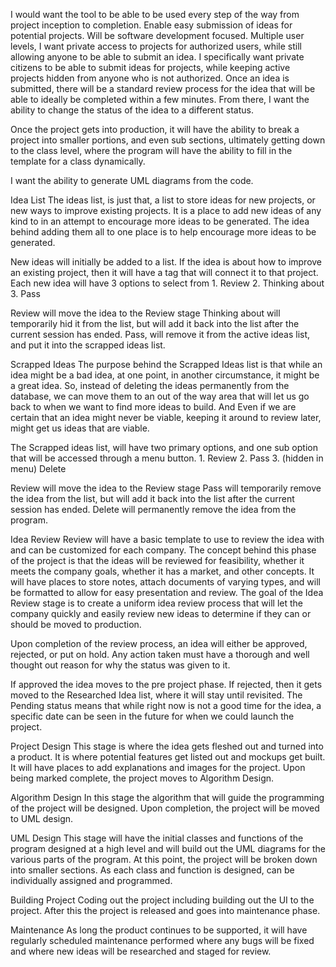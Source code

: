 I would want the tool to be able to be used every step of the way from project inception to completion. 
Enable easy submission of ideas for potential projects. Will be software development focused. 
Multiple user levels, 
I want private access to projects for authorized users, while still allowing anyone to be able to submit an idea. I specifically want private citizens to be able to submit ideas for projects, while keeping active projects hidden from anyone who is not authorized. 
Once an idea is submitted, there will be a standard review process for the idea that will be able to ideally be completed within a few minutes. From there, I want the ability to change the status of the idea to a different status. 

Once the project gets into production, it will have the ability to break a project into smaller portions, and even sub sections, ultimately getting down to the class level, where the program will have the ability to fill in the template for a class dynamically. 

I want the ability to generate UML diagrams from the code. 

Idea List
The ideas list, is just that, a list to store ideas for new projects, or new ways to improve existing projects. It is a place to add new ideas of any kind to in an attempt to encourage more ideas to be generated. The idea behind adding them all to one place is to help encourage more ideas to be generated. 

New ideas will initially be added to a list. If the idea is about how to improve an existing project, then it will have a tag that will connect it to that project. 
Each new idea will have 3 options to select from 
	1. Review
	2. Thinking about
	3. Pass

Review will move the idea to the Review stage
Thinking about will temporarily hid it from the list, but will add it back into the list after the current session has ended. 
Pass, will remove it from the active ideas list, and put it into the scrapped ideas list. 

Scrapped Ideas
The purpose behind the Scrapped Ideas list is that while an idea might be a bad idea, at one point, in another circumstance, it might be a great idea. So, instead of deleting the ideas permanently from the database, we can move them to an out of the way area that will let us go back to when we want to find more ideas to build. And Even if we are certain that an idea might never be viable, keeping it around to review later, might get us ideas that are viable. 

The Scrapped ideas list, will have two primary options, and one sub option that will be accessed through a menu button. 
	1. Review
	2. Pass
	3. (hidden in menu) Delete

Review will move the idea to the Review stage
Pass will temporarily remove the idea from the list, but will add it back into the list after the current session has ended. 
Delete will permanently remove the idea from the program. 

Idea Review
Review will have a basic template to use to review the idea with and can be customized for each company. The concept behind this phase of the project is that the ideas will be reviewed for feasibility, whether it meets the company goals, whether it has a market, and other concepts. It will have places to store notes, attach documents of varying types, and will be formatted to allow for easy presentation and review. The goal of the Idea Review stage is to create a uniform idea review process that will let the company quickly and easily review new ideas to determine if they can or should be moved to production. 

Upon completion of the review process, an idea will either be approved, rejected, or put on hold. Any action taken must have a thorough and well thought out reason for why the status was given to it. 

If approved the idea moves to the pre project phase. 
If rejected, then it gets moved to the Researched Idea list, where it will stay until revisited. 
The Pending status means that while right now is not a good time for the idea, a specific date can be seen in the future for when we could launch the project. 

Project Design
This stage is where the idea gets fleshed out and turned into a product. It is where potential features get listed out and mockups get built. It will have places to add explanations and images for the project. Upon being marked complete, the project moves to Algorithm Design. 

Algorithm Design
In this stage the algorithm that will guide the programming of the project will be designed. Upon completion, the project will be moved to UML design. 

UML Design
This stage will have the initial classes and functions of the program designed at a high level and will build out the UML diagrams for the various parts of the program. At this point, the project will be broken down into smaller sections. As each class and function is designed, can be individually assigned and programmed. 

Building Project
Coding out the project including building out the UI to the project. After this the project is released and goes into maintenance phase. 

Maintenance
As long the product continues to be supported, it will have regularly scheduled maintenance performed where any bugs will be fixed and where new ideas will be researched and staged for review. 
